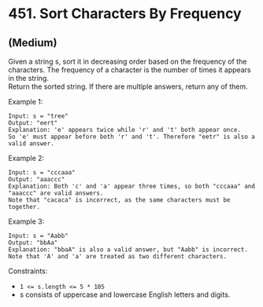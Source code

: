 # 451. Sort Characters By Frequency
## (Medium)

Given a string s, sort it in decreasing order based on the frequency of the characters. The frequency of a character is the number of times it appears in the string.
<br>
Return the sorted string. If there are multiple answers, return any of them.
<br>
 

Example 1:

```
Input: s = "tree"
Output: "eert"
Explanation: 'e' appears twice while 'r' and 't' both appear once.
So 'e' must appear before both 'r' and 't'. Therefore "eetr" is also a valid answer.
```

Example 2:

```
Input: s = "cccaaa"
Output: "aaaccc"
Explanation: Both 'c' and 'a' appear three times, so both "cccaaa" and "aaaccc" are valid answers.
Note that "cacaca" is incorrect, as the same characters must be together.
```

Example 3:

```
Input: s = "Aabb"
Output: "bbAa"
Explanation: "bbaA" is also a valid answer, but "Aabb" is incorrect.
Note that 'A' and 'a' are treated as two different characters.
```

Constraints:

- `1 <= s.length <= 5 * 105`
- s consists of uppercase and lowercase English letters and digits.